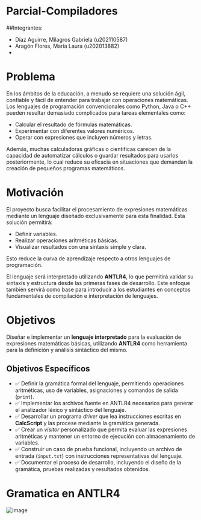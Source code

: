 # Parcial-Compiladores
##Integrantes:
- Díaz Aguirre, Milagros Gabriela (u202110587)
- Aragón Flores, María Laura (u202013882)
- 
# Problema

En los ámbitos de la educación, a menudo se requiere una solución ágil, confiable y fácil de entender para trabajar con operaciones matemáticas. Los lenguajes de programación convencionales como Python, Java o C++ pueden resultar demasiado complicados para tareas elementales como:

- Calcular el resultado de fórmulas matemáticas.
- Experimentar con diferentes valores numéricos.
- Operar con expresiones que incluyen números y letras.

Además, muchas calculadoras gráficas o científicas carecen de la capacidad de automatizar cálculos o guardar resultados para usarlos posteriormente, lo cual reduce su eficacia en situaciones que demandan la creación de pequeños programas matemáticos.

#  Motivación

El proyecto busca facilitar el procesamiento de expresiones matemáticas mediante un lenguaje diseñado exclusivamente para esta finalidad. Esta solución permitirá:

- Definir variables.
- Realizar operaciones aritméticas básicas.
- Visualizar resultados con una sintaxis simple y clara.

Esto reduce la curva de aprendizaje respecto a otros lenguajes de programación.

El lenguaje será interpretado utilizando **ANTLR4**, lo que permitirá validar su sintaxis y estructura desde las primeras fases de desarrollo. Este enfoque también servirá como base para introducir a los estudiantes en conceptos fundamentales de compilación e interpretación de lenguajes.

#  Objetivos

Diseñar e implementar un **lenguaje interpretado** para la evaluación de expresiones matemáticas básicas, utilizando **ANTLR4** como herramienta para la definición y análisis sintáctico del mismo.

## Objetivos Específicos

- ✅ Definir la gramática formal del lenguaje, permitiendo operaciones aritméticas, uso de variables, asignaciones y comandos de salida (`print`).
- ✅ Implementar los archivos fuente en ANTLR4 necesarios para generar el analizador léxico y sintáctico del lenguaje.
- ✅ Desarrollar un programa *driver* que lea instrucciones escritas en **CalcScript** y las procese mediante la gramática generada.
- ✅ Crear un *visitor* personalizado que permita evaluar las expresiones aritméticas y mantener un entorno de ejecución con almacenamiento de variables.
- ✅ Construir un caso de prueba funcional, incluyendo un archivo de entrada (`input.txt`) con instrucciones representativas del lenguaje.
- ✅ Documentar el proceso de desarrollo, incluyendo el diseño de la gramática, pruebas realizadas y resultados obtenidos.

# Gramatica en ANTLR4
![image](https://github.com/user-attachments/assets/251fb29b-fad8-4c68-bdd9-a6b25f51185c)

